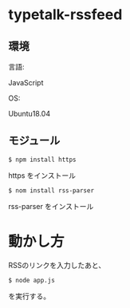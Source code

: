 # typetalk-rssfeed

## 環境

言語:

JavaScript

OS:

Ubuntu18.04

## モジュール
    
```
$ npm install https
```

https をインストール

```
$ nom install rss-parser
```

rss-parser をインストール

# 動かし方

RSSのリンクを入力したあと、

```
$ node app.js
```

を実行する。
